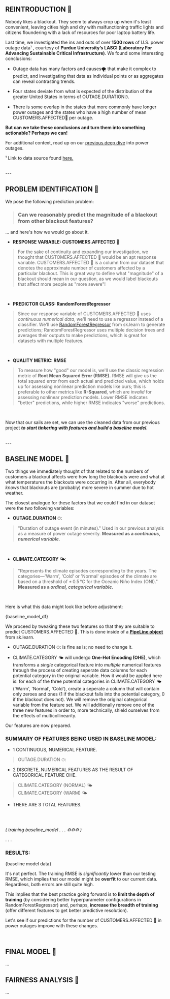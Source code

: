 
## REINTRODUCTION 🔋

Nobody likes a blackout. They seem to always crop up when it's least convenient, leaving cities high and dry with malfunctioning traffic lights and citizens floundering with a lack of resources for poor laptop battery life.

Last time, we investigated the ins and outs of over **1500 rows** of U.S. power outage data¹ , courtesy of **Purdue University’s LASCI (Laboratory For Advancing Sustainable Critical Infrastructure)**. We found some interesting conclusions:



- Outage data has many factors and causes🌪️ that make it complex to predict, and investigating that data as individual points or as aggregates can reveal contrasting trends.

-  Four states deviate from what is expected of the distribution of the greater United States in terms of OUTAGE.DURATION⏱.

- There is some overlap in the states that more commonly have longer power outages and the states who have a high number of mean CUSTOMERS.AFFECTED🚶 per outage.



**But can we take these conclusions and turn them into something actionable? Perhaps we can!**




For additional context, read up on our [previous deep dive](https://nickswetucsd.github.io/poweroutages/) into power outages.




¹ Link to data source found [here.](https://engineering.purdue.edu/LASCI/research-data/outages/outagerisks)

<br>
---

## PROBLEM IDENTIFICATION 🔋


We pose the following prediction problem:
> ### Can we reasonably predict the magnitude of a blackout from other blackout features?

... and here's how we would go about it.



- **RESPONSE VARIABLE: CUSTOMERS.AFFECTED 🚶**
>  For the sake of continuity and expanding our investigation, we thought that CUSTOMERS.AFFECTED 🚶 would be an apt response variable. CUSTOMERS.AFFECTED 🚶 is a column from our dataset that denotes the approximate number of customers affected by a particular blackout. This is great way to define what "magnitude" of a blackout should mean in our question, as we would label blackouts that affect more people as "more severe"!
<br>

- **PREDICTOR CLASS: RandomForestRegressor**
> Since our response variable of CUSTOMERS.AFFECTED 🚶 uses *continuous numerical data*, we'll need to use a regressor instead of a classifier. We'll use [RandomForestRegressor](https://scikit-learn.org/stable/modules/generated/sklearn.ensemble.RandomForestRegressor.html) from sk.learn to generate predictions; RandomForestRegressor uses multiple decision trees and averages their outputs to make predictions, which is great for datasets with multiple features.
<br>

- **QUALITY METRIC: RMSE**
> To measure how "good" our model is, we'll use the classic regression metric of **Root Mean Squared Error (RMSE).** RMSE will give us the total squared error from each actual and predicted value, which holds up for assessing nonlinear prediction models like ours; this is preferable to other metrics like **R-Squared**, which are *invalid* for assessing nonlinear prediction models. Lower RMSE indicates "better" predictions, while higher RMSE indicates "worse" predictions.
<br>

Now that our sails are set, we can use the cleaned data from our previous project ***to start tinkering with features and build a baseline model.***

<br>
---

## BASELINE MODEL 🔋

Two things we immediately thought of that related to the numbers of customers a blackout affects were how long the blackouts were and what at what temperatures the blackouts were occurring in. After all, everybody *knows* that blackouts are (probably) more severe in summer due to hot weather.

The closest analogue for these factors that we could find in our dataset were the two following variables:

- **OUTAGE.DURATION** ⏱:
>"Duration of outage event (in minutes)." Used in our previous analysis as a measure of power outage severity. **Measured as a *continuous, numerical variable.***
<br>


- **CLIMATE.CATEGORY** 🌤️:
>"Represents the climate episodes corresponding to the years. The categories—'Warm', 'Cold' or 'Normal' episodes of the climate are based on a threshold of ± 0.5 °C for the Oceanic Niño Index (ONI)." **Measured as a *ordinal, categorical variable.***
<br>



Here is what this data might look like before adjustment:

{baseline_model_df}



We proceed by tweaking these two features so that they are suitable to predict CUSTOMERS.AFFECTED 🚶. This is done inside of a [**PipeLine object**](https://scikit-learn.org/stable/modules/generated/sklearn.pipeline.Pipeline.html) from sk.learn.  


- OUTAGE.DURATION ⏱: is fine as is; no need to change it.

- CLIMATE.CATEGORY 🌤 will undergo **One-Hot Encoding (OHE)**, which transforms a *single* categorical feature into *multiple* numerical features through the process of creating seperate data columns for each potential category in the original variable. How it would be applied here is: for each of the three potential categories in CLIMATE.CATEGORY 🌤 ('Warm', 'Normal', 'Cold'), create a seperate a column that will contain only zeroes and ones (1 if the blackout falls into the potential category, 0 if the blackout does not). We will remove the original categorical variable from the feature set. We will additionally remove one of the three new features in order to, more technically, shield ourselves from the effects of multicollinearity.

Our features are now prepared.
<br>

### SUMMARY OF FEATURES BEING USED IN BASELINE MODEL:

- 1 CONTINUOUS, NUMERICAL FEATURE.
> OUTAGE.DURATION ⏱:


- 2 DISCRETE, NUMERICAL FEATURES AS THE RESULT OF CATEGORICAL FEATURE OHE.
> CLIMATE.CATEGORY (NORMAL) 🌤 <br>
> CLIMATE.CATEGORY (WARM) 🌤


- THERE ARE 3 TOTAL FEATURES.

<br>
<br>

*( training baseline_model . . . ⚙️⚙️⚙️ )*

. . .
<br>

### RESULTS:

{baseline model data}

It's not perfect. The training RMSE is *significantly* lower than our testing RMSE, which implies that our model might be **overfit** to our current data. Regardless, both errors are still quite high. 

This implies that the best practice going forward is to **limit the depth of training** (by considering better hyperparameter configurations in RandomForestRegressor) and, perhaps, **increase the breadth of training** (offer different features to get better predictive resolution).

Let's see if our predictions for the number of CUSTOMERS.AFFECTED 🚶 in power outages improve with these changes.


<br>

## FINAL MODEL 🔋

...
## FAIRNESS ANALYSIS 🔋

...